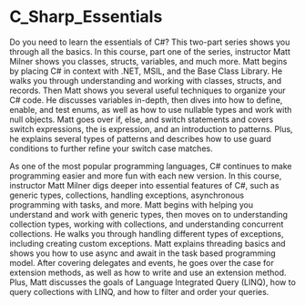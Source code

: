 # C_Sharp_Essentials

Do you need to learn the essentials of C#? This two-part series shows you through all the basics. In this course, part one of the series, instructor Matt Milner shows you classes, structs, variables, and much more. Matt begins by placing C# in context with .NET, MSIL, and the Base Class Library. He walks you through understanding and working with classes, structs, and records. Then Matt shows you several useful techniques to organize your C# code. He discusses variables in-depth, then dives into how to define, enable, and test enums, as well as how to use nullable types and work with null objects. Matt goes over if, else, and switch statements and covers switch expressions, the is expression, and an introduction to patterns. Plus, he explains several types of patterns and describes how to use guard conditions to further refine your switch case matches.

As one of the most popular programming languages, C# continues to make programming easier and more fun with each new version. In this course, instructor Matt Milner digs deeper into essential features of C#, such as generic types, collections, handling exceptions, asynchronous programming with tasks, and more. Matt begins with helping you understand and work with generic types, then moves on to understanding collection types, working with collections, and understanding concurrent collections. He walks you through handling different types of exceptions, including creating custom exceptions. Matt explains threading basics and shows you how to use async and await in the task based programming model. After covering delegates and events, he goes over the case for extension methods, as well as how to write and use an extension method. Plus, Matt discusses the goals of Language Integrated Query (LINQ), how to query collections with LINQ, and how to filter and order your queries.